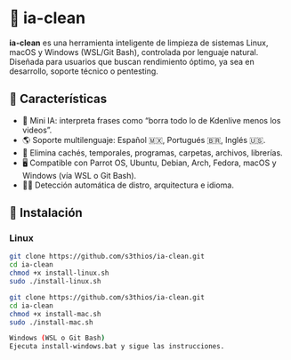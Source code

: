 # 🧠 ia-clean

**ia-clean** es una herramienta inteligente de limpieza de sistemas Linux, macOS y Windows (WSL/Git Bash), controlada por lenguaje natural. Diseñada para usuarios que buscan rendimiento óptimo, ya sea en desarrollo, soporte técnico o pentesting.

## 🚀 Características

- 🧠 Mini IA: interpreta frases como “borra todo lo de Kdenlive menos los videos”.
- 🌎 Soporte multilenguaje: Español 🇲🇽, Portugués 🇧🇷, Inglés 🇺🇸.
- 🧹 Elimina cachés, temporales, programas, carpetas, archivos, librerías.
- 🖥️ Compatible con Parrot OS, Ubuntu, Debian, Arch, Fedora, macOS y Windows (vía WSL o Git Bash).
- 🧑‍💻 Detección automática de distro, arquitectura e idioma.

## 🧩 Instalación

### Linux

```bash
git clone https://github.com/s3thios/ia-clean.git
cd ia-clean
chmod +x install-linux.sh
sudo ./install-linux.sh

git clone https://github.com/s3thios/ia-clean.git
cd ia-clean
chmod +x install-mac.sh
sudo ./install-mac.sh

Windows (WSL o Git Bash)
Ejecuta install-windows.bat y sigue las instrucciones.

